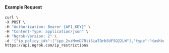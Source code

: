 <!-- Code generated for API Clients. DO NOT EDIT. -->
#### Example Request
```bash
curl \
-X POST \
-H "Authorization: Bearer {API_KEY}" \
-H "Content-Type: application/json" \
-H "Ngrok-Version: 2" \
-d '{"ip_policy_ids":["ipp_2vzMmmD7RiiSiaTQrb5UF5Q22LW"],"type":"dashboard"}' \
https://api.ngrok.com/ip_restrictions
